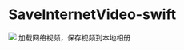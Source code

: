 # SaveInternetVideo-swift
![](https://github.com/jixiang0903/SaveInternetVideo-swift/blob/main/保存视频.gif)
加载网络视频，保存视频到本地相册
